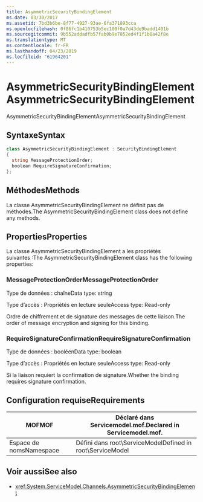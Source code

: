 ```yaml
---
title: AsymmetricSecurityBindingElement
ms.date: 03/30/2017
ms.assetid: 7bd3b6be-8f77-4927-93ae-6fa371893cca
ms.openlocfilehash: 0f86fc1b410753b5ec100f0a7d43de9badd1401b
ms.sourcegitcommit: 9b552addadfb57fab0b9e7852ed4f1f1b8a42f8e
ms.translationtype: MT
ms.contentlocale: fr-FR
ms.lasthandoff: 04/23/2019
ms.locfileid: "61964201"
---
```

# <a name="asymmetricsecuritybindingelement"></a><span data-ttu-id="992e6-102">AsymmetricSecurityBindingElement</span><span class="sxs-lookup"><span data-stu-id="992e6-102">AsymmetricSecurityBindingElement</span></span>
<span data-ttu-id="992e6-103">AsymmetricSecurityBindingElement</span><span class="sxs-lookup"><span data-stu-id="992e6-103">AsymmetricSecurityBindingElement</span></span>  
  
## <a name="syntax"></a><span data-ttu-id="992e6-104">Syntaxe</span><span class="sxs-lookup"><span data-stu-id="992e6-104">Syntax</span></span>  
  
```csharp
class AsymmetricSecurityBindingElement : SecurityBindingElement  
{  
  string MessageProtectionOrder;  
  boolean RequireSignatureConfirmation;  
};  
```  
  
## <a name="methods"></a><span data-ttu-id="992e6-105">Méthodes</span><span class="sxs-lookup"><span data-stu-id="992e6-105">Methods</span></span>  
 <span data-ttu-id="992e6-106">La classe AsymmetricSecurityBindingElement ne définit pas de méthodes.</span><span class="sxs-lookup"><span data-stu-id="992e6-106">The AsymmetricSecurityBindingElement class does not define any methods.</span></span>  
  
## <a name="properties"></a><span data-ttu-id="992e6-107">Properties</span><span class="sxs-lookup"><span data-stu-id="992e6-107">Properties</span></span>  
 <span data-ttu-id="992e6-108">La classe AsymmetricSecurityBindingElement a les propriétés suivantes :</span><span class="sxs-lookup"><span data-stu-id="992e6-108">The AsymmetricSecurityBindingElement class has the following properties:</span></span>  
  
### <a name="messageprotectionorder"></a><span data-ttu-id="992e6-109">MessageProtectionOrder</span><span class="sxs-lookup"><span data-stu-id="992e6-109">MessageProtectionOrder</span></span>  
 <span data-ttu-id="992e6-110">Type de données : chaîne</span><span class="sxs-lookup"><span data-stu-id="992e6-110">Data type: string</span></span>  
  
 <span data-ttu-id="992e6-111">Type d’accès : Propriétés en lecture seule</span><span class="sxs-lookup"><span data-stu-id="992e6-111">Access type: Read-only</span></span>  
  
 <span data-ttu-id="992e6-112">Ordre de chiffrement et de signature des messages de cette liaison.</span><span class="sxs-lookup"><span data-stu-id="992e6-112">The order of message encryption and signing for this binding.</span></span>  
  
### <a name="requiresignatureconfirmation"></a><span data-ttu-id="992e6-113">RequireSignatureConfirmation</span><span class="sxs-lookup"><span data-stu-id="992e6-113">RequireSignatureConfirmation</span></span>  
 <span data-ttu-id="992e6-114">Type de données : booléen</span><span class="sxs-lookup"><span data-stu-id="992e6-114">Data type: boolean</span></span>  
  
 <span data-ttu-id="992e6-115">Type d’accès : Propriétés en lecture seule</span><span class="sxs-lookup"><span data-stu-id="992e6-115">Access type: Read-only</span></span>  
  
 <span data-ttu-id="992e6-116">Si la liaison requiert la confirmation de signature.</span><span class="sxs-lookup"><span data-stu-id="992e6-116">Whether the binding requires signature confirmation.</span></span>  
  
## <a name="requirements"></a><span data-ttu-id="992e6-117">Configuration requise</span><span class="sxs-lookup"><span data-stu-id="992e6-117">Requirements</span></span>  
  
|<span data-ttu-id="992e6-118">MOF</span><span class="sxs-lookup"><span data-stu-id="992e6-118">MOF</span></span>|<span data-ttu-id="992e6-119">Déclaré dans Servicemodel.mof.</span><span class="sxs-lookup"><span data-stu-id="992e6-119">Declared in Servicemodel.mof.</span></span>|  
|---------|-----------------------------------|  
|<span data-ttu-id="992e6-120">Espace de noms</span><span class="sxs-lookup"><span data-stu-id="992e6-120">Namespace</span></span>|<span data-ttu-id="992e6-121">Défini dans root\ServiceModel</span><span class="sxs-lookup"><span data-stu-id="992e6-121">Defined in root\ServiceModel</span></span>|  
  
## <a name="see-also"></a><span data-ttu-id="992e6-122">Voir aussi</span><span class="sxs-lookup"><span data-stu-id="992e6-122">See also</span></span>

- <xref:System.ServiceModel.Channels.AsymmetricSecurityBindingElement>
